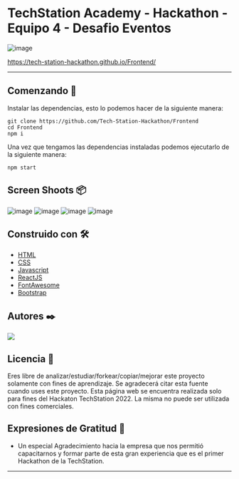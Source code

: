 # TechStation Academy - Hackathon - Equipo 4 - Desafio Eventos
![image](https://user-images.githubusercontent.com/54006681/159043405-df27c9b7-624b-47a3-9d4a-c10813aaed5f.png)


https://tech-station-hackathon.github.io/Frontend/

---

## Comenzando 🚀

Instalar las dependencias, esto lo podemos hacer de la siguiente manera:

```shell
git clone https://github.com/Tech-Station-Hackathon/Frontend
cd Frontend
npm i
```

Una vez que tengamos las dependencias instaladas podemos ejecutarlo de la siguiente manera:

```shell
npm start
```

## Screen Shoots 📦

![image](https://postimg.cc/xXFH8bfv)
![image](https://postimg.cc/NKW6br3g)
![image](https://postimg.cc/YhDfGP8L)
![image](https://postimg.cc/mPc3QS6X)

## Construido con 🛠️

* [HTML](https://developer.mozilla.org/es/docs/Web/HTML)
* [CSS](https://developer.mozilla.org/es/docs/Web/CSS)
* [Javascript](https://developer.mozilla.org/es/docs/Web/JavaScript)
* [ReactJS](https://reactjs.org/)
* [FontAwesome](https://fontawesome.com/v5/)
* [Bootstrap]()

## Autores ✒️

<a href="https://github.com/Tech-Station-Hackathon/Frontend/graphs/contributors">
  <img src="https://contrib.rocks/image?repo=Tech-Station-Hackathon/Frontend" />
</a>


## Licencia 📄

Eres libre de analizar/estudiar/forkear/copiar/mejorar este proyecto solamente con fines de aprendizaje. Se agradecerá citar esta fuente cuando uses este proyecto.
Esta página web se encuentra realizada solo para fines del Hackaton TechStation 2022. La misma no puede ser utilizada con fines comerciales.

## Expresiones de Gratitud 🎁

* Un especial Agradecimiento hacia la empresa que nos permitió capacitarnos y formar parte de esta gran experiencia que es el primer Hackathon de la TechStation.

---
